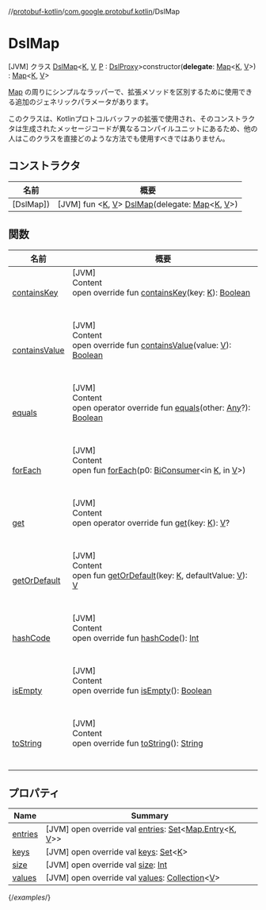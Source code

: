//[protobuf-kotlin](/reference/kotlin/api-docs/)/[com.google.protobuf.kotlin](/reference/kotlin/api-docs/protobuf-kotlin/com.google.protobuf.kotlin/)/DslMap

# DslMap

[JVM] クラス [DslMap]()<[K](), [V](), [P]() :
[DslProxy](../-dsl-proxy/)>constructor(**delegate**:
[Map](https://kotlinlang.org/api/latest/jvm/stdlib/kotlin.collections/-map/index.html)<[K](),
[V]()>) :
[Map](https://kotlinlang.org/api/latest/jvm/stdlib/kotlin.collections/-map/index.html)<[K](),
[V]()>

[Map](https://kotlinlang.org/api/latest/jvm/stdlib/kotlin.collections/-map/index.html) の周りにシンプルなラッパーで、拡張メソッドを区別するために使用できる追加のジェネリックパラメータがあります。

<p>このクラスは、Kotlinプロトコルバッファの拡張で使用され、そのコンストラクタは生成されたメッセージコードが異なるコンパイルユニットにあるため、他の人はこのクラスを直接どのような方法でも使用すべきではありません。

## コンストラクタ

名前 | 概要
--- | ---
[DslMap]) | [JVM] fun <[K](), [V]()> [DslMap]()(delegate: [Map](https://kotlinlang.org/api/latest/jvm/stdlib/kotlin.collections/-map/index.html)<[K](), [V]()>)

## 関数

名前                                                                                                                                                                                                                        | 概要
--------------------------------------------------------------------------------------------------------------------------------------------------------------------------------------------------------------------------- | -------
<a name="kotlin.collections/Map/containsKey/#TypeParam(bounds=[kotlin.Any?])/PointingToDeclaration/"></a>[containsKey](#189495335%2FFunctions%2F-246181541)                                                         | <a name="kotlin.collections/Map/containsKey/#TypeParam(bounds=[kotlin.Any?])/PointingToDeclaration/"></a>[JVM] <br>Content <br>open override fun [containsKey](#189495335%2FFunctions%2F-246181541)(key: [K]()): [Boolean](https://kotlinlang.org/api/latest/jvm/stdlib/kotlin/-boolean/index.html) <br><br><br>
<a name="kotlin.collections/Map/containsValue/#TypeParam(bounds=[kotlin.Any?])/PointingToDeclaration/"></a>[containsValue](#-337993863%2FFunctions%2F-246181541)                                                    | <a name="kotlin.collections/Map/containsValue/#TypeParam(bounds=[kotlin.Any?])/PointingToDeclaration/"></a>[JVM] <br>Content <br>open override fun [containsValue](#-337993863%2FFunctions%2F-246181541)(value: [V]()): [Boolean](https://kotlinlang.org/api/latest/jvm/stdlib/kotlin/-boolean/index.html) <br><br><br>
<a name="com.google.protobuf.kotlin/DslMap/equals/#kotlin.Any?/PointingToDeclaration/"></a>[equals](equals)                                                                                                              | <a name="com.google.protobuf.kotlin/DslMap/equals/#kotlin.Any?/PointingToDeclaration/"></a>[JVM] <br>Content <br>open operator override fun [equals](equals)(other: [Any](https://kotlinlang.org/api/latest/jvm/stdlib/kotlin/-any/index.html)?): [Boolean](https://kotlinlang.org/api/latest/jvm/stdlib/kotlin/-boolean/index.html) <br><br><br>
<a name="kotlin.collections/Map/forEach/#java.util.function.BiConsumer[TypeParam(bounds=[kotlin.Any?]),TypeParam(bounds=[kotlin.Any?])]/PointingToDeclaration/"></a>[forEach](#1890068580%2FFunctions%2F-246181541) | <a name="kotlin.collections/Map/forEach/#java.util.function.BiConsumer[TypeParam(bounds=[kotlin.Any?]),TypeParam(bounds=[kotlin.Any?])]/PointingToDeclaration/"></a>[JVM] <br>Content <br>open fun [forEach](#1890068580%2FFunctions%2F-246181541)(p0: [BiConsumer](https://docs.oracle.com/javase/8/docs/api/java/util/function/BiConsumer.html)<in [K](), in [V]()>) <br><br><br>
<a name="kotlin.collections/Map/get/#TypeParam(bounds=[kotlin.Any?])/PointingToDeclaration/"></a>[get](#1589144509%2FFunctions%2F-246181541)                                                                        | <a name="kotlin.collections/Map/get/#TypeParam(bounds=[kotlin.Any?])/PointingToDeclaration/"></a>[JVM] <br>Content <br>open operator override fun [get](#1589144509%2FFunctions%2F-246181541)(key: [K]()): [V]()? <br><br><br>
<a name="kotlin.collections/Map/getOrDefault/#TypeParam(bounds=[kotlin.Any?])#TypeParam(bounds=[kotlin.Any?])/PointingToDeclaration/"></a>[getOrDefault](#1493482850%2FFunctions%2F-246181541)                      | <a name="kotlin.collections/Map/getOrDefault/#TypeParam(bounds=[kotlin.Any?])#TypeParam(bounds=[kotlin.Any?])/PointingToDeclaration/"></a>[JVM] <br>Content <br>open fun [getOrDefault](#1493482850%2FFunctions%2F-246181541)(key: [K](), defaultValue: [V]()): [V]() <br><br><br>
<a name="com.google.protobuf.kotlin/DslMap/hashCode/#/PointingToDeclaration/"></a>[hashCode](hash-code)                                                                                                                  | <a name="com.google.protobuf.kotlin/DslMap/hashCode/#/PointingToDeclaration/"></a>[JVM] <br>Content <br>open override fun [hashCode](hash-code)(): [Int](https://kotlinlang.org/api/latest/jvm/stdlib/kotlin/-int/index.html) <br><br><br>
<a name="kotlin.collections/Map/isEmpty/#/PointingToDeclaration/"></a>[isEmpty](#-1708477740%2FFunctions%2F-246181541)                                                                                              | <a name="kotlin.collections/Map/isEmpty/#/PointingToDeclaration/"></a>[JVM] <br>Content <br>open override fun [isEmpty](#-1708477740%2FFunctions%2F-246181541)(): [Boolean](https://kotlinlang.org/api/latest/jvm/stdlib/kotlin/-boolean/index.html) <br><br><br>
<a name="com.google.protobuf.kotlin/DslMap/toString/#/PointingToDeclaration/"></a>[toString](to-string)                                                                                                                  | <a name="com.google.protobuf.kotlin/DslMap/toString/#/PointingToDeclaration/"></a>[JVM] <br>Content <br>open override fun [toString](to-string)(): [String](https://kotlinlang.org/api/latest/jvm/stdlib/kotlin/-string/index.html) <br><br><br>

## プロパティ

Name                                                                                                                                 | Summary
------------------------------------------------------------------------------------------------------------------------------------ | -------
<a name="com.google.protobuf.kotlin/DslMap/entries/#/PointingToDeclaration/"></a>[entries](entries)                               | <a name="com.google.protobuf.kotlin/DslMap/entries/#/PointingToDeclaration/"></a> [JVM] open override val [entries](entries): [Set](https://kotlinlang.org/api/latest/jvm/stdlib/kotlin.collections/-set/index.html)<[Map.Entry](https://kotlinlang.org/api/latest/jvm/stdlib/kotlin.collections/-map/-entry/index.html)<[K](), [V]()>> <br>
<a name="com.google.protobuf.kotlin/DslMap/keys/#/PointingToDeclaration/"></a>[keys](keys)                                        | <a name="com.google.protobuf.kotlin/DslMap/keys/#/PointingToDeclaration/"></a> [JVM] open override val [keys](keys): [Set](https://kotlinlang.org/api/latest/jvm/stdlib/kotlin.collections/-set/index.html)<[K]()> <br>
<a name="com.google.protobuf.kotlin/DslMap/size/#/PointingToDeclaration/"></a>[size](#-2063973537%2FProperties%2F-246181541) | <a name="com.google.protobuf.kotlin/DslMap/size/#/PointingToDeclaration/"></a> [JVM] open override val [size](#-2063973537%2FProperties%2F-246181541): [Int](https://kotlinlang.org/api/latest/jvm/stdlib/kotlin/-int/index.html) <br>
<a name="com.google.protobuf.kotlin/DslMap/values/#/PointingToDeclaration/"></a>[values](values)                                  | <a name="com.google.protobuf.kotlin/DslMap/values/#/PointingToDeclaration/"></a> [JVM] open override val [values](values): [Collection](https://kotlinlang.org/api/latest/jvm/stdlib/kotlin.collections/-collection/index.html)<[V]()> <br> 

{/*examples*/}
